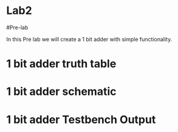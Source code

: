 Lab2
====

#Pre-lab

In this Pre lab we will create a 1 bit adder with simple functionality.

# 1 bit adder truth table


# 1 bit adder schematic


# 1 bit adder Testbench Output



